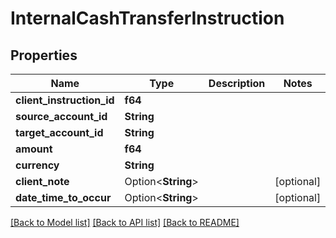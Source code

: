 # InternalCashTransferInstruction

## Properties

Name | Type | Description | Notes
------------ | ------------- | ------------- | -------------
**client_instruction_id** | **f64** |  |
**source_account_id** | **String** |  |
**target_account_id** | **String** |  |
**amount** | **f64** |  |
**currency** | **String** |  |
**client_note** | Option<**String**> |  | [optional]
**date_time_to_occur** | Option<**String**> |  | [optional]

[[Back to Model list]](../README.md#documentation-for-models) [[Back to API list]](../README.md#documentation-for-api-endpoints) [[Back to README]](../README.md)
